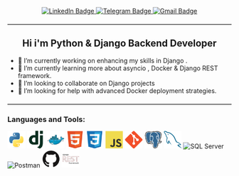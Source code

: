 <p align="center">
  <a href="https://www.linkedin.com/in/hamed-moradi-aa8698304/">
    <img src="https://img.shields.io/badge/-LinkedIn-blue?style=flat-square&logo=LinkedIn&logoColor=white" alt="LinkedIn Badge"/>
  </a>
  <a href="https://t.me/BN2_hm">
    <img src="https://img.shields.io/badge/-Telegram-blue?style=flat-square&logo=Telegram&logoColor=white" alt="Telegram Badge"/>
  </a>
  <a href="mailto:hameddjf33@gmail.com">
    <img src="https://img.shields.io/badge/-Gmail-red?style=flat-square&logo=Gmail&logoColor=white" alt="Gmail Badge"/>
  </a>
</p>
<hr style="margin-top: 20px; margin-bottom: 20px; border: 0; border-top: 2px solid #ccc;"/>
<h2 align="center"><strong></strong> Hi i'm Python & Django Backend Developer </strong></h2>
<ul>
<li>🔭 I’m currently working on enhancing my skills in Django .</li>
<li>🌱 I’m currently learning more about asyncio , Docker & Django REST framework.</li>
<li>👯 I’m looking to collaborate on Django projects</li>
<li>🤔 I’m looking for help with advanced Docker deployment strategies.</li>
</ul>
  
<hr style="margin-top: 20px; margin-bottom: 20px; border: 0; border-top: 2px solid #ccc;"/>


### Languages and Tools:
<p align="left">
  <!-- Python -->
  <img src="https://raw.githubusercontent.com/devicons/devicon/master/icons/python/python-original.svg" alt="Python" height="40" />
  <!-- Django -->
  <img src="https://raw.githubusercontent.com/devicons/devicon/master/icons/django/django-plain.svg" alt="Django" height="40" />
  <!-- Docker -->
  <img src="https://raw.githubusercontent.com/devicons/devicon/master/icons/docker/docker-original.svg" alt="Docker" height="40" />
  <!-- HTML5 -->
  <img src="https://raw.githubusercontent.com/devicons/devicon/master/icons/html5/html5-original.svg" alt="HTML5" height="40" />
  <!-- CSS3 -->
  <img src="https://raw.githubusercontent.com/devicons/devicon/master/icons/css3/css3-original.svg" alt="CSS3" height="40" />
  <!-- JavaScript -->
  <img src="https://raw.githubusercontent.com/devicons/devicon/master/icons/javascript/javascript-original.svg" alt="JavaScript" height="40" />
  <!-- Git -->
  <img src="https://raw.githubusercontent.com/devicons/devicon/master/icons/git/git-original.svg" alt="Git" height="40" />
  <!-- PostgreSQL -->
  <img src="https://raw.githubusercontent.com/devicons/devicon/master/icons/postgresql/postgresql-original.svg" alt="PostgreSQL" height="40" />
  <!-- MySQL -->
  <img src="https://raw.githubusercontent.com/devicons/devicon/master/icons/mysql/mysql-original.svg" alt="MySQL" height="40" />
  <!-- SQL Server -->
  <img src="https://upload.wikimedia.org/wikipedia/commons/5/5a/Microsoft_SQL_Server_logo.svg" alt="SQL Server" height="40" />
  <!-- Postman -->
  <img src="https://www.vectorlogo.zone/logos/getpostman/getpostman-icon.svg" alt="Postman" height="40" />
  <!-- github -->
  <img src="https://github.com/devicons/devicon/blob/master/icons/github/github-original.svg" alt="github" height="40" />
  <!-- djangorest -->
  <img src="https://github.com/devicons/devicon/blob/master/icons/djangorest/djangorest-original.svg" alt="djangorest" height="40" />
  <!-- Add other icons as needed -->
</p>
